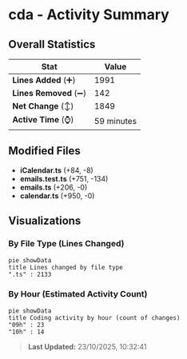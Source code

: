 # cda - Activity Summary 

## Overall Statistics

| Stat                   | Value                                                             |
| ---------------------- | ----------------------------------------------------------------- |
| **Lines Added** (➕)   | 1991                                          |
| **Lines Removed** (➖) | 142                                        |
| **Net Change** (↕)    | 1849                |
| **Active Time** (⌚)   | 59 minutes |


## Modified Files
- **iCalendar.ts** (+84, -8)
- **emails.test.ts** (+751, -134)
- **emails.ts** (+206, -0)
- **calendar.ts** (+950, -0)

## Visualizations

### By File Type (Lines Changed)

```mermaid
pie showData
title Lines changed by file type
".ts" : 2133
```

### By Hour (Estimated Activity Count)

```mermaid
pie showData
title Coding activity by hour (count of changes)
"09h" : 23
"10h" : 14
```


> **Last Updated:** 23/10/2025, 10:32:41